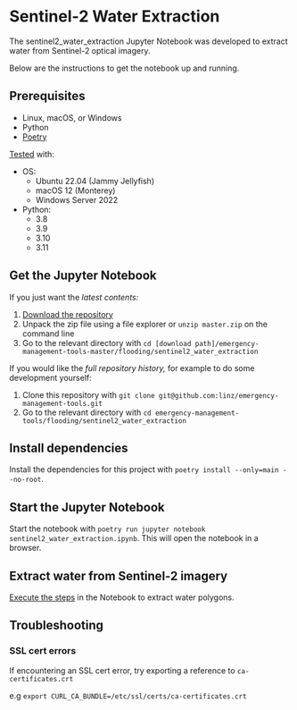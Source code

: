 # Sentinel-2 Water Extraction

The sentinel2_water_extraction Jupyter Notebook was developed to extract water
from Sentinel-2 optical imagery.

Below are the instructions to get the notebook up and running.

## Prerequisites

-  Linux, macOS, or Windows
-  Python
-  [Poetry](https://python-poetry.org/docs/#installation)

[Tested](.github/workflows/test.yml) with:

-  OS:
   -  Ubuntu 22.04 (Jammy Jellyfish)
   -  macOS 12 (Monterey)
   -  Windows Server 2022
-  Python:
   -  3.8
   -  3.9
   -  3.10
   -  3.11

## Get the Jupyter Notebook

If you just want the _latest contents:_

1. [Download the repository](https://github.com/linz/emergency-management-tools/archive/refs/heads/master.zip)
1. Unpack the zip file using a file explorer or `unzip master.zip` on the
   command line
1. Go to the relevant directory with
   `cd [download path]/emergency-management-tools-master/flooding/sentinel2_water_extraction`

If you would like the _full repository history,_ for example to do some
development yourself:

1. Clone this repository with
   `git clone git@github.com:linz/emergency-management-tools.git`
1. Go to the relevant directory with
   `cd emergency-management-tools/flooding/sentinel2_water_extraction`

## Install dependencies

Install the dependencies for this project with
`poetry install --only=main --no-root`.

## Start the Jupyter Notebook

Start the notebook with
`poetry run jupyter notebook sentinel2_water_extraction.ipynb`. This will open
the notebook in a browser.

## Extract water from Sentinel-2 imagery

[Execute the steps](https://jupyter-notebook-beginner-guide.readthedocs.io/en/latest/execute.html#executing-a-notebook)
in the Notebook to extract water polygons.

## Troubleshooting

### SSL cert errors

If encountering an SSL cert error, try exporting a reference to
`ca-certificates.crt`

e.g `export CURL_CA_BUNDLE=/etc/ssl/certs/ca-certificates.crt`
